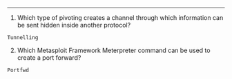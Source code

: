 
---

1. Which type of pivoting creates a channel through which information can be sent hidden inside another protocol?

`Tunnelling`

2. Which Metasploit Framework Meterpreter command can be used to create a port forward?

`Portfwd`

